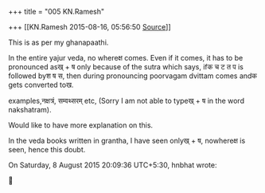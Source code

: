 +++
title = "005 KN.Ramesh"

+++
[[KN.Ramesh	2015-08-16, 05:56:50 [Source](https://groups.google.com/g/samskrita/c/GlSLFYT1T2k)]]



This is as per my ghanapaathi.

In the entire yajur veda, no whereक्ष comes. Even if it comes, it has to be pronounced asख् + ष only because of the sutra which says, ifक च ट त प is followed byश ष स, then during pronouncing poorvagam dvittam comes andक gets converted toख.

examples,नक्षत्रं, सम्वथ्सरम् etc, (Sorry I am not able to typeख् + ष in the word nakshatram).

Would like to have more explanation on this.

  

In the veda books written in grantha, I have seen onlyख् + ष, nowhereक्ष is seen, hence this doubt.

  
  
On Saturday, 8 August 2015 20:09:36 UTC+5:30, hnbhat wrote:



